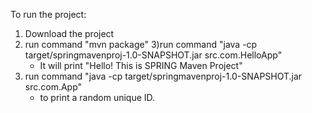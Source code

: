 To run the project:

1) Download the project
2) run command "mvn package"
3)run command  "java -cp target/springmavenproj-1.0-SNAPSHOT.jar src.com.HelloApp"
    - It will print "Hello! This is SPRING Maven Project"   
5) run command  "java -cp target/springmavenproj-1.0-SNAPSHOT.jar src.com.App" 
    - to print a random unique ID.